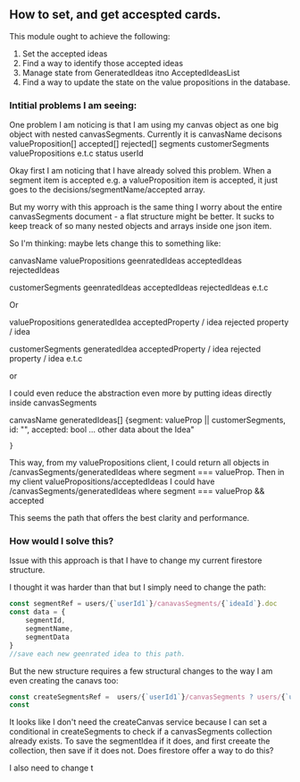 ## How to set, and get accespted cards.

This module ought to achieve the following:

1. Set the accepted ideas
2. Find a way to identify those accepted ideas
3. Manage state from GeneratedIdeas itno AcceptedIdeasList
4. Find a way to update the state on the value propositions in the database.

### Intitial problems I am seeing:

One problem I am noticing is that I am using my canvas object as one big object with nested canvasSegments. Currently it is
canvasName
decisons
valueProposition[]
accepted[]
rejected[]
segments
customerSegments
valuePropositions
e.t.c
status
userId

Okay first I am noticing that I have already solved this problem. When a segment item is accepted e.g. a valueProposition item is accepted, it just goes to the decisions/segmentName/accepted array.

But my worry with this approach is the same thing I worry about the entire canvasSegments document - a flat structure might be better. It sucks to keep treack of so many nested objects and arrays inside one json item.

So I'm thinking: maybe lets change this to something like:

canvasName
valuePropositions
geenratedIdeas
acceptedIdeas
rejectedIdeas

customerSegments
geenratedIdeas
acceptedIdeas
rejectedIdeas
e.t.c

Or

valuePropositions
generatedIdea
acceptedProperty / idea
rejected property / idea

customerSegments
generatedIdea
acceptedProperty / idea
rejected property / idea
e.t.c

or

I could even reduce the abstraction even more by putting ideas directly inside canvasSegments

canvasName
generatedIdeas[]
{segment: valueProp || customerSegments,
id: "",
accepted: bool
... other data about the Idea"

    }

This way, from my valuePropositions client, I could return all objects in /canvasSegments/generatedIdeas where segment === valueProp.
Then in my client valuePropositions/acceptedIdeas I could have /canvasSegments/generatedIdeas where segment === valueProp && accepted

This seems the path that offers the best clarity and performance.

### How would I solve this?

Issue with this approach is that I have to change my current firestore structure.

I thought it was harder than that but I simply need to change the path:

```js
const segmentRef = users/{`userId1`}/canavasSegments/{`ideaId`}.doc
const data = {
    segmentId,
    segmentName,
    segmentData
}
//save each new geenrated idea to this path.
```

But the new structure requires a few structural changes to the way I am even creating the canavs too:

```js
const createSegmentsRef =  users/{`userId1`}/canvasSegments ? users/{`userId1`}/canvasSegments/
const
```

It looks like I don't need the createCanvas service because I can set a conditional in createSegments to check if a canvasSegments collection already exists. To save the segmentIdea if it does, and first creeate the collection, then save if it does not. Does firestore offer a way to do this?

I also need to change t
